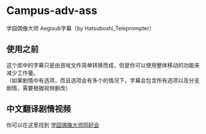 # Campus-adv-ass
学园偶像大师 Aegisub字幕（by Hatsuboshi_Teleprompter）

## 使用之前
这个库中的字幕只是由游戏文件简单转换而成，但是你可以使用整体移动的功能来减少工作量。  
（如果剧情中有选项，而且选项会有多个的情况下，字幕会包含所有选项以及分支剧情，需要根据视频删改）
 

## 中文翻译剧情视频
你可以在这里找到 [学园偶像大师同好会](https://space.bilibili.com/2546078)